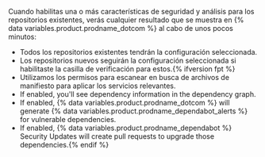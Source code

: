 Cuando habilitas una o más características de seguridad y análisis para los repositorios existentes, verás cualquier resultado que se muestra en {% data variables.product.prodname_dotcom %} al cabo de unos pocos minutos:

- Todos los repositorios existentes tendrán la configuración seleccionada.
- Los repositorios nuevos seguirán la configuración seleccionada si habilitaste la casilla de verificación para estos.{% ifversion fpt %}
- Utilizamos los permisos para escanear en busca de archivos de manifiesto para aplicar los servicios relevantes.
- If enabled, you'll see dependency information in the dependency graph.
- If enabled, {% data variables.product.prodname_dotcom %} will generate {% data variables.product.prodname_dependabot_alerts %} for vulnerable dependencies.
- If enabled, {% data variables.product.prodname_dependabot %} Security Updates will create pull requests to upgrade those dependencies.{% endif %}
